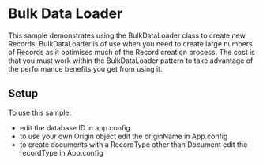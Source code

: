 ﻿# Bulk Data Loader
This sample demonstrates using the BulkDataLoader class to create new Records.  BulkDataLoader is of use when you need to create large numbers of Records as it optimises much of the Record creation process.  The cost is that you must work within the BulkDataLoader pattern to take advantage of the performance benefits you get from using it.

## Setup
To use this sample:
 - edit the database ID in app.config
 - to use your own Origin object edit the originName in App.config
 - to create documents with a RecordType other than Document edit the recordType in App.config